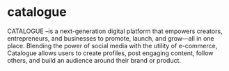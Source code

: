 # catalogue
CATALOGUE –is a next-generation digital platform that empowers creators, entrepreneurs, and businesses to promote, launch, and grow—all in one place. Blending the power of social media with the utility of e-commerce, Catalogue allows users to create profiles, post engaging content, follow others, and build an audience around their brand or product.
